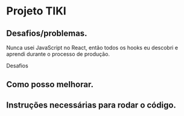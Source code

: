 # Projeto TIKI

## Desafios/problemas.

Nunca usei JavaScript no React, então todos os hooks eu descobri e aprendi durante o processo de produção.

Desafios

## Como posso melhorar.
## Instruções necessárias para rodar o código.
